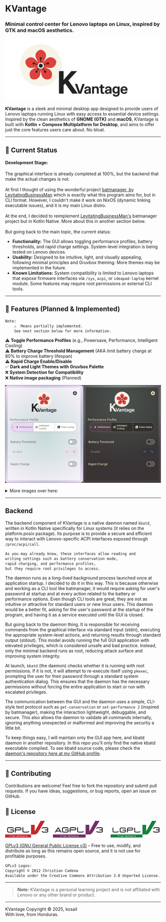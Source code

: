 # KVantage
### Minimal control center for Lenovo laptops on Linux, inspired by GTK and macOS aesthetics.

![KVantage logo](repo_images/main_logo.png)

**KVantage** is a sleek and minimal desktop app designed to provide users of Lenovo laptops running Linux with easy access to essential device settings. Inspired by the clean aesthetics of **GNOME (GTK)** and **macOS**, KVantage is built with **Kotlin + Compose Multiplatform for Desktop**, and aims to offer just the core features users care about. No bloat.

---

## 🚀 Current Status
#### Development Stage:
The graphical interface is already completed at 100%, but the backend that make the actual changes is not.
<br><br>
At first I thought of using the wonderful project [batmanager, by LevitatingBusinessMan](https://github.com/LevitatingBusinessMan/batmanager) which is exactly what this program aims for, but in CLI format. However, I couldn't make it work on NixOS (dynamic linking executable issues), and it is my main Linux distro.<br><br>
At the end, I decided to reimplement [LevitatingBusinessMan's](https://github.com/LevitatingBusinessMan) batmanager project but in Kotlin Native. More about this in another section below.
<br><br>
But going back to the main topic, the current status:
- **Functionality:** The GUI allows toggling performance profiles, battery thresholds, and rapid charge settings. System-level integration is being tested on Lenovo devices.
- **Usability:** Designed to be intuitive, light, and visually appealing, following minimal principles and Gruvbox theming. More themes may be implemented in the future.
- **Known Limitations:** System compatibility is limited to Lenovo laptops that expose firmware interfaces via `/sys`, `acpi`, or `ideapad-laptop` kernel module. Some features may require root permissions or external CLI tools.

---

## 🎯 Features (Planned & Implemented)
    Note:
        ⚠️  Means partially implemented.
        See next section below for more information.

⚠️ **Toggle Performance Profiles** (e.g., Powersave, Performance, Intelligent Cooling)  
⚠️ **Battery Charge Threshold Management**  (AKA limit battery charge at 80% to improve battery lifespan)  
⚠️ **Rapid Charge Enable/Disable**  
✅ **Dark and Light Themes with Gruvbox Palette**  
❌ **System Detection for Compatibility**  
❌ **Native image packaging** (Planned)

![Animated Background ON with Gruvbox theme](repo_images/gruvbox_theme_1.png)
<details>
  <summary>More images over here:</summary>

![Animated Background OFF with Gruvbox theme](repo_images/gruvbox_theme_2.png)
![Settings](repo_images/gruvbox_theme_3.png)

</details>

---
##  Backend
The backend component of KVantage is a native daemon named `kbatd`, written in Kotlin Native specifically for Linux systems (it relies on the platform.posix package). Its purpose is to provide a secure and efficient way to interact with Lenovo-specific ACPI interfaces exposed through `/proc/acpi/call`.

    As you may already know, these interfaces allow reading and
    writing settings such as battery conservation mode,
    rapid charging, and performance profiles,
    but they require root privileges to access.

The daemon runs as a long-lived background process launched once at application startup. I decided to do it in this way. This is because otherwise and working as a CLI tool like batmanager, it would require asking for user's password at startup and at every action related to the battery or performance options. Even though CLI tools are great, they are not as intuitive or attractive for standard users or new linux users. This daemon would be a better fit, asking for the user's password at the startup of the program, and having it as a service executed until the GUI is closed. 

But going back to the daemon thing. It is responsible for receiving commands from the graphical interface via standard input (stdin), executing the appropriate system-level actions, and returning results through standard output (stdout). This model avoids running the full GUI application with elevated privileges, which is considered unsafe and bad practice. Instead, only the minimal backend runs as root, reducing attack surface and improving system integrity.

At launch, `kbatd` (the daemon) checks whether it is running with root permissions. If it is not, it will attempt to re-execute itself using `pkexec`, prompting the user for their password through a standard system authentication dialog. This ensures that the daemon has the necessary permissions without forcing the entire application to start or run with escalated privileges.

The communication between the GUI and the daemon uses a simple, CLI-style text protocol such as `get-conservation` or `set-performance 2` (inspired by batmanager), making the interaction lightweight, debuggable, and secure. This also allows the daemon to validate all commands internally, ignoring anything unexpected or malformed and improving the security a little bit.

To keep things easy, I will maintain only the GUI app here, and kbatd daemon in another repository. In this repo you'll only find the native kbatd executable compiled. To see kbatd source code, please check the [daemon's repository here at my GitHub profile](https://github.com/kosail/kbatd).


---

## 🤝 Contributing
Contributions are welcome! Feel free to fork the repository and submit pull requests. If you have ideas, suggestions, or bug reports, open an issue on GitHub.

[//]: # (## 🎒 Resources)


## 📜 License
![GPLv3 License logo. Copyright © 2012 Christian Cadena](repo_images/license-logos-by-christian-candena-GNU_GPLv3_License.png)

[GPLv3 (GNU General Public License v3)](LICENSE.txt) – Free to use, modify, and distribute as long as this remains open source, and it is not use for profitable purposes.

    GPLv3 Logos:
    Copyright © 2012 Christian Cadena
    Available under the Creative Commons Attribution 3.0 Unported License.


---
> **Note:** KVantage is a personal learning project and is not affiliated with Lenovo or any other brand or product.
---
KVantage Copyright © 2025, kosail 
<br>
With love, from Honduras.